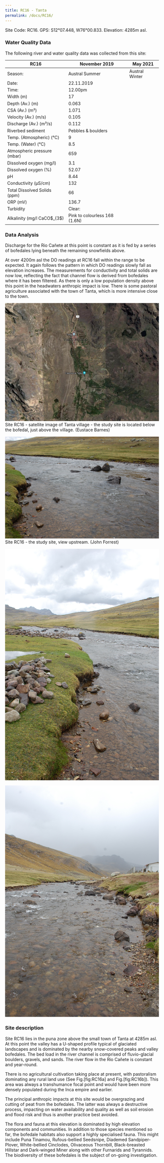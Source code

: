 ```yaml
---
title: RC16 - Tanta
permalink: /docs/RC16/
---
```


Site Code: RC16. GPS: S12°07.448, W76°00.833. Elevation:
4285m asl.

### Water Quality Data

The following river and water quality data was collected from this site:

| RC16                         | November 2019                 | May 2021       |
|------------------------------|-------------------------------|----------------|
| Season:                      | Austral Summer                | Austral Winter |
| Date:                        | 22.11.2019                    |                |
| Time:                        | 12.00pm                       |                |
| Width (m)                    | 17                            |                |
| Depth (Av.) (m)              | 0.063                         |                |
| CSA (Av.) (m²)               | 1.071                         |                |
| Velocity (Av.) (m/s)         | 0.105                         |                |
| Discharge (Av.) (m³/s)       | 0.112                         |                |
| Riverbed sediment            | Pebbles \& boulders           |                |
| Temp. (Atmospheric) (°C)     | 9                             |                |
| Temp. (Water) (°C)           | 8.5                           |                |
| Atmospheric pressure (mbar)  | 659                           |                |
| Dissolved oxygen (mg/l)      | 3.1                           |                |
| Dissolved oxygen (\%)        | 52.07                         |                |
| pH                           | 8.44                          |                |
| Conductivity (µS/cm)         | 132                           |                |
| Total Dissolved Solids (ppm) | 66                            |                |
| ORP (mV)                     | 136.7                         |                |
| Turbidity                    | Clear:                        |                |
| Alkalinity (mg/l CaCO$_{3$)  | Pink to colourless 168 (1.6N) |                |

### Data Analysis

Discharge for the Rio Cañete at this point is constant as it is fed by a
series of bofedales lying beneath the remaining snowfields above.

At over 4200m asl the DO readings at RC16 fall within the range to be
expected. It again follows the pattern in which DO readings slowly fall
as elevation increases. The measurements for conductivity and total
solids are now low, reflecting the fact that channel flow is derived
from bofedales where it has been filtered. As there is only a low
population density above this point in the headwaters anthropic impact
is low. There is some pastoral agriculture associated with the town of
Tanta, which is more intensive close to the town.

![Site RC16 - satellite image of Tanta village - the study site is located below the bofedal, just above the village. (Eustace Barnes)](/assets/SiteDescriptions/RC16/R16.png) 
Site RC16 - satellite image of Tanta village - the study site is located below the bofedal, just above the village. (Eustace Barnes)


![Site RC16 - the study site, view upstream. (John Forrest)](/assets/SiteDescriptions/RC16/RC16.%2022-11.19%20-%20R.Canete%20study%20site.JPG)
Site RC16 - the study site, view upstream. (John Forrest)


![image](/assets/SiteDescriptions/RC16/RC16.%2022-11.19%20-%20R.Canete%20view%20upstream.JPG)


![image](/assets/SiteDescriptions/RC16/RC16.%2022-11.19%20-%20R.Canete%20view%20downstream.JPG)



### Site description

Site RC16 lies in the puna zone above the small town of Tanta at 4285m
asl. At this point the valley has a U-shaped profile typical of
glaciated landscapes and is dominated by the nearby snow-covered peaks
and valley bofedales. The bed load in the river channel is comprised of
fluvio-glacial boulders, gravels, and sands. The river flow in the Rio
Cañete is constant and year-round.

There is no agricultural cultivation taking place at present, with
pastoralism dominating any rural land use (See Fig.[fig:RC16a] and
Fig.[fig:RC16b]). This area was always a transhumance focal point and
would have been more densely populated during the Inca empire and
earlier.

The principal anthropic impacts at this site would be overgrazing and
cutting of peat from the bofedales. The latter was always a destructive
process, impacting on water availability and quality as well as soil
erosion and flood risk and thus is another practice best avoided.

The flora and fauna at this elevation is dominated by high elevation
components and communities. In addition to those species mentioned so
far, the bofedale habitats also support a highly specialised fauna. This
might include Puna Tinamou, Rufous-bellied Seedsnipe, Diademed
Sandpiper-Plover, White-bellied Cinclodes, Olivaceous Thornbill,
Black-breasted Hillstar and Dark-winged Miner along with other Furnarids
and Tyrannids. The biodiversity of these bofedales is the subject of
on-going investigation.